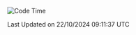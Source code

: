 <!--START_SECTION:waka-->
![Code Time](http://img.shields.io/badge/Code%20Time-1%2C511%20hrs%2019%20mins-blue)


 Last Updated on 22/10/2024 09:11:37 UTC
<!--END_SECTION:waka-->

